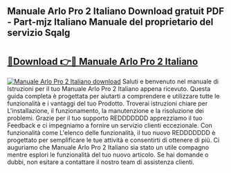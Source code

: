 ## Manuale Arlo Pro 2 Italiano Download gratuit PDF - Part-mjz Italiano Manuale del proprietario del servizio SqaIg

# <h2><a href="http://dfe9jh.blite.top/?on=Manuale+Arlo+Pro+2+Italiano">🔗Download 👉🔴 Manuale Arlo Pro 2 Italiano</a></h2>

[![Manuale Arlo Pro 2 Italiano download](https://i.imgur.com/lujVjoI.png)](http://dfe9jh.blite.top/?on=Manuale+Arlo+Pro+2+Italiano)
Saluti e benvenuto nel manuale di Istruzioni per il tuo Manuale Arlo Pro 2 Italiano appena ricevuto. Questa guida completa è progettata per aiutarti a comprendere e utilizzare tutte le funzionalità e i vantaggi del tuo Prodotto. Troverai istruzioni chiare per L'installazione, il funzionamento, la manutenzione e la risoluzione dei problemi. Grazie per il tuo supporto REDDDDDDD apprezziamo il tuo Feedback e ci impegniamo a fornire un servizio clienti eccezionale. Con funzionalità come L'elenco delle funzionalità, il tuo nuovo REDDDDDDD è progettato per semplificare le tue attività e consentirti di ottenere di più. Ci auguriamo che Manuale Arlo Pro 2 Italiano sia stato un utile compagno mentre esplori le funzionalità del tuo nuovo articolo. Se hai domande o dubbi, non esitare a contattare il nostro team di assistenza clienti.

